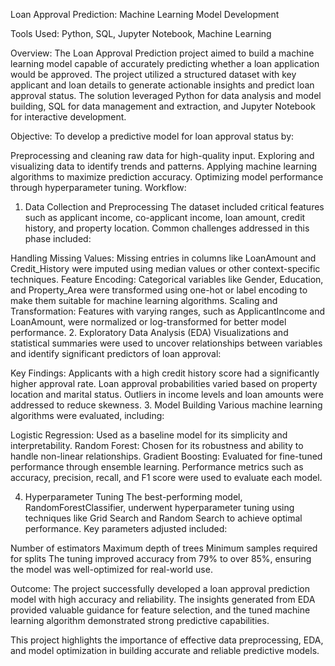 Loan Approval Prediction: Machine Learning Model Development

Tools Used:
Python, SQL, Jupyter Notebook, Machine Learning

Overview:
The Loan Approval Prediction project aimed to build a machine learning model capable of accurately predicting whether a loan application would be approved. The project utilized a structured dataset with key applicant and loan details to generate actionable insights and predict loan approval status. The solution leveraged Python for data analysis and model building, SQL for data management and extraction, and Jupyter Notebook for interactive development.

Objective:
To develop a predictive model for loan approval status by:

Preprocessing and cleaning raw data for high-quality input.
Exploring and visualizing data to identify trends and patterns.
Applying machine learning algorithms to maximize prediction accuracy.
Optimizing model performance through hyperparameter tuning.
Workflow:

1. Data Collection and Preprocessing
The dataset included critical features such as applicant income, co-applicant income, loan amount, credit history, and property location. Common challenges addressed in this phase included:

Handling Missing Values: Missing entries in columns like LoanAmount and Credit_History were imputed using median values or other context-specific techniques.
Feature Encoding: Categorical variables like Gender, Education, and Property_Area were transformed using one-hot or label encoding to make them suitable for machine learning algorithms.
Scaling and Transformation: Features with varying ranges, such as ApplicantIncome and LoanAmount, were normalized or log-transformed for better model performance.
2. Exploratory Data Analysis (EDA)
Visualizations and statistical summaries were used to uncover relationships between variables and identify significant predictors of loan approval:

Key Findings:
Applicants with a high credit history score had a significantly higher approval rate.
Loan approval probabilities varied based on property location and marital status.
Outliers in income levels and loan amounts were addressed to reduce skewness.
3. Model Building
Various machine learning algorithms were evaluated, including:

Logistic Regression: Used as a baseline model for its simplicity and interpretability.
Random Forest: Chosen for its robustness and ability to handle non-linear relationships.
Gradient Boosting: Evaluated for fine-tuned performance through ensemble learning.
Performance metrics such as accuracy, precision, recall, and F1 score were used to evaluate each model.

4. Hyperparameter Tuning
The best-performing model, RandomForestClassifier, underwent hyperparameter tuning using techniques like Grid Search and Random Search to achieve optimal performance. Key parameters adjusted included:

Number of estimators
Maximum depth of trees
Minimum samples required for splits
The tuning improved accuracy from 79% to over 85%, ensuring the model was well-optimized for real-world use.

Outcome:
The project successfully developed a loan approval prediction model with high accuracy and reliability. The insights generated from EDA provided valuable guidance for feature selection, and the tuned machine learning algorithm demonstrated strong predictive capabilities.

This project highlights the importance of effective data preprocessing, EDA, and model optimization in building accurate and reliable predictive models.

